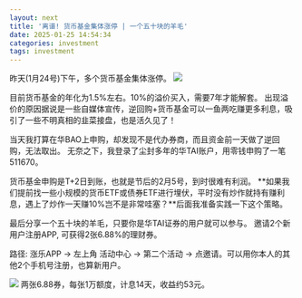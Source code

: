 ```yaml
---
layout: next
title: '离谱! 货币基金集体涨停 | 一个五十块的羊毛'
date: 2025-01-25 14:54:34
categories: investment
tags: investment
---
```


昨天(1月24号)下午，多个货币基金集体涨停。
![](image1.jpg)
<!-- more -->


目前货币基金的年化为1.5%左右。10%的溢价买入，需要7年才能解套。 出现溢价的原因据说是一些自媒体宣传，逆回购+货币基金可以一鱼两吃赚更多利息，吸引了一些不明真相的韭菜接盘，也是活久见了！

当天我打算在华BAO上申购，却发现不是代办券商，而且资金前一天做了逆回购，无法取出。 无奈之下，我登录了尘封多年的华TAI账户，用零钱申购了一笔511670。

货币基金申购是T+2日到账，也就是节后的2月5号，到时很难有利润。 **如果我们提前找一些小规模的货币ETF或债券ETF进行埋伏，平时没有炒作就持有赚利息，遇上了炒作一天赚10%岂不是非常哇塞？**后面我准备实践一下这个策略。

最后分享一个五十块的羊毛，只要你是华TAI证券的用户就可以参与。 邀请2个新用户注册APP, 可获得2张6.88%的理财券。

路径: 涨乐APP -> 左上角 活动中心 -> 第二个活动 -> 点邀请。可以用你本人的其他2个手机号注册，也算新用户。

![](image2.jpg)
两张6.88券，每张1万额度，计息14天，收益约53元。

